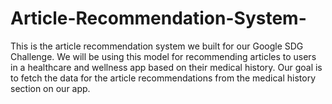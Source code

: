# Article-Recommendation-System-
This is the article recommendation system we built for our Google SDG Challenge.
We will be using this model for recommending articles to users in a healthcare and wellness app based on their medical history.
Our goal is to fetch the data for the article recommendations from the medical history section on our app.
